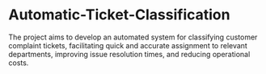 # Automatic-Ticket-Classification
The project aims to develop an automated system for classifying customer complaint tickets, facilitating quick and accurate assignment to relevant departments, improving issue resolution times, and reducing operational costs.
